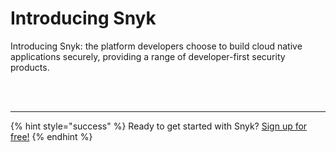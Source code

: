 # Introducing Snyk

Introducing Snyk: the platform developers choose to build cloud native applications securely, providing a range of developer-first security products.

 
<br><br><hr>

{% hint style="success" %}
Ready to get started with Snyk? [Sign up for free!](https://snyk.io/login?cta=sign-up&loc=footer&page=support_docs_page)
{% endhint %}